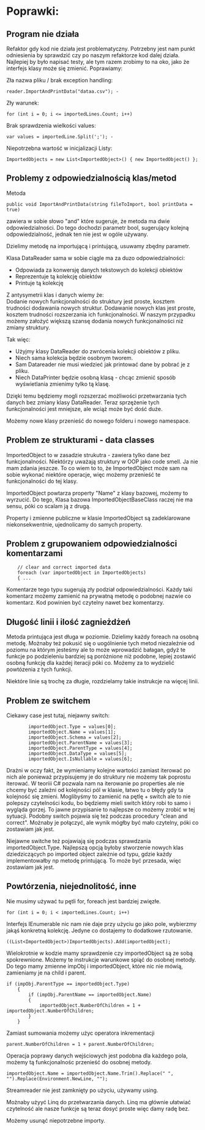 # Poprawki:

## Program nie działa  
Refaktor gdy kod nie działa jest problematyczny. 
Potrzebny jest nam punkt odniesienia by sprawdzić czy po naszym refaktorze kod dalej działa.
Najlepiej by było napisać testy, ale tym razem zrobimy to na oko, jako że interfejs klasy może się zmienić.
Poprawiamy:

Zła nazwa pliku / brak exception handling:  

    reader.ImportAndPrintData("dataa.csv"); - 

Zły warunek:

    for (int i = 0; i <= importedLines.Count; i++)

Brak sprawdzenia wielkości values:

    var values = importedLine.Split(';'); - 

Niepotrzebna wartość w inicjalizacji Listy:

    ImportedObjects = new List<ImportedObject>() { new ImportedObject() };

## Problemy z odpowiedzialnością klas/metod

Metoda

    public void ImportAndPrintData(string fileToImport, bool printData = true)

zawiera w sobie słowo "and" które sugeruje, że metoda ma dwie odpowiedzialności. 
Do tego dochodzi parametr bool, sugerujący kolejną odpowiedzialność, jednak ten nie jest w ogóle używany.

Dzielimy metodę na importującą i printującą, usuwamy zbędny parametr.

Klasa DataReader sama w sobie ciągle ma za duzo odpowiedzialności:
 - Odpowiada za konwersję danych tekstowych do kolekcji obiektów
 - Reprezentuje tą kolekcję obiektów
 - Printuje tą kolekcję

 Z antysymetrii klas i danych wiemy że:  
Dodanie nowych funkcjonalności do struktury jest proste, kosztem trudności dodawania nowych struktur.
Dodawanie nowych klas jest proste, kosztem trudności rozszerzania ich funkcjonalności.
W naszym przypadku możemy założyć większą szansę dodania nowych funkcjonalności niż zmiany struktury.

Tak więc:
- Użyjmy klasy DataReader do zwrócenia kolekcji obiektów z pliku.
- Niech sama kolekcja będzie osobnym tworem.
- Sam Datareader nie musi wiedzieć jak printować dane by pobrać je z pliku.
- Niech DataPrinter będzie osobną klasą - chcąc zmienić sposób wyświetlania zmienimy tylko tą klasę.  
  
Dzięki temu będziemy mogli rozszerzać możliwości przetwarzania tych danych bez zmiany klasy DataReader.
Teraz sprzężenie tych funkcjonalności jest mniejsze, ale wciąż może być dość duże.  

Możemy nowe klasy przenieść do nowego folderu i nowego namespace.

## Problem ze strukturami - data classes

ImportedObject to w zasadzie strukutra - zawiera tylko dane bez funkcjonalności. 
Niektórzy uważają struktury w OOP jako code smell. Ja nie mam zdania jeszcze.
To co wiem to to, że ImportedObject może sam na sobie wykonać niektóre operacje,
więc możemy przenieść te funkcjonalności do tej klasy.  

ImportedObject powtarza property "Name" z klasy bazowej, możemy to wyrzucić.
Do tego, Klasa bazowa ImportedObjectBaseClass raczej nie ma sensu, póki co scalam ją z drugą.  

Property i zmienne publiczne w klasie ImportedObject są zadeklarowane niekonsekwentnie, ujednolicamy do samych property.


## Problem z grupowaniem odpowiedzialności komentarzami

        // clear and correct imported data
        foreach (var importedObject in ImportedObjects)
        { ...

Komentarze tego typu sugerują zły podział odpowiedzialności.
Każdy taki komentarz możemy zamienić na prywatną metodę o podobnej nazwie co komentarz.
Kod powinien być czytelny nawet bez komentarzy.


## Długość linii i ilość zagnieżdżeń

Metoda printująca jest długa w poziomie. 
Dzielimy każdy foreach na osobną metodę.
 Możnaby też pokusić się o uogólnienie tych metod niezależnie od poziomu na którym jesteśmy ale to może wprowadzić bałagan,
 gdyż te funkcje po podzieleniu bardziej są poróżnione niż podobne, lepiej zostawić osobną funkcję dla każdej iteracji póki co.
 Możemy za to wydzielić powtózenia z tych funkcji.

 Niektóre linie są trochę za długie, rozdzielamy takie instrukcje na więcej linii.


## Problem ze switchem

Ciekawy case jest tutaj, niejawny switch:

            importedObject.Type = values[0];
            importedObject.Name = values[1];
            importedObject.Schema = values[2];
            importedObject.ParentName = values[3];
            importedObject.ParentType = values[4];
            importedObject.DataType = values[5];
            importedObject.IsNullable = values[6];

Drażni w oczy fakt, że wymieniamy kolejne wartości zamiast iterować po nich ale ponieważ przypisujemy je do struktury nie możemy tak poprostu iterować.
W teoriii C# pozwala nam na iterowanie po properties ale nie chcemy być zależni od kolejności pól w klasie, łatwo tu o błędy gdy ta kolejność się zmieni.
Moglibyśmy to zamienić na pętlę + switch ale to nie polepszy czytelności kodu, bo będziemy mieli switch który robi to samo i wygląda gorzej.
To jawne przypisanie to najlepsze co możemy zrobić w tej sytuacji.
Podobny switch pojawia się też podczas procedury "clean and correct". Możnaby je połączyć, ale wynik mógłby być mało czytelny, póki co zostawiam jak jest.

Niejawne switche też pojawiają się podczas sprawdzania importedObject.Type. Najlepszą opcją byłoby stworzenie nowych klas dziedziczących po imported object zależnie od typu, gdzie każdy implementowałby np metodę printującą. To może być przesada, więc zostawiam jak jest.


## Powtórzenia, niejednolitość, inne

Nie musimy używać tu pętli for, foreach jest bardziej zwięzłe.  

    for (int i = 0; i < importedLines.Count; i++)


 Interfejs IEnumerable nic nam nie daje przy użyciu go jako pole, wybierzmy jakąś konkretną kolekcję.
 Jedyne co dostajemy to dodatkowe rzutowanie.  
 
    ((List<ImportedObject>)ImportedObjects).Add(importedObject);


Wielokrotnie w kodzie mamy sprawdzenie czy importedObject są ze sobą spokrewnione.
Możemy te instrukcje warunkowe spiąć do osobnej metody.
Do tego mamy zmienne impObj i importedObject, które nic nie mówią, zamieniamy je na child i parent.

    if (impObj.ParentType == importedObject.Type)
        {
            if (impObj.ParentName == importedObject.Name)
            {
                importedObject.NumberOfChildren = 1 + importedObject.NumberOfChildren;
            }
        }

Zamiast sumowania możemy użyc operatora inkrementacji

    parent.NumberOfChildren = 1 + parent.NumberOfChildren;

Operacja poprawy danych wejściowych jest podobna dla każdego pola, możemy tą funkcjonalnośc przenieść do osobnej metody.

    importedObject.Name = importedObject.Name.Trim().Replace(" ", "").Replace(Environment.NewLine, "");

Streamreader nie jest zamknięty po użyciu, używamy using.

Możnaby użyyć Linq do przetwarzania danych. Linq ma głównie ułatwiać czytelność ale nasze funkcje są teraz dosyć proste więc damy radę bez.

Możemy usunąć niepotrzebne importy.





